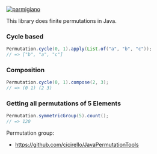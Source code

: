 [![parmigiano](https://maven-badges.herokuapp.com/maven-central/io.github.jbock-java/parmigiano/badge.svg?subject=parmigiano)](https://maven-badges.herokuapp.com/maven-central/io.github.jbock-java/parmigiano)

This library does finite permutations in Java.

### Cycle based

````java
Permutation.cycle(0, 1).apply(List.of("a", "b", "c"));
// => ["b", "a", "c"]
````

### Composition

````java
Permutation.cycle(0, 1).compose(2, 3);
// => (0 1) (2 3)
````

### Getting all permutations of 5 Elements

````java
Permutation.symmetricGroup(5).count();
// => 120
````

Permutation group:

* https://github.com/cicirello/JavaPermutationTools

